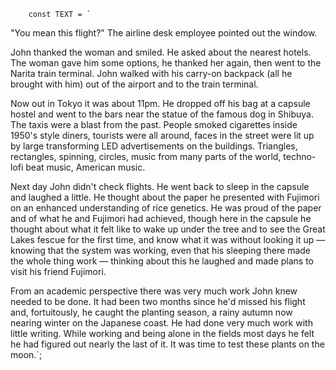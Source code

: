         const TEXT = `
"You mean this flight?" The airline desk employee pointed out the window.

John thanked the woman and smiled. He asked about the nearest hotels. The woman gave him some options, he thanked her again, then went to the Narita train terminal. John walked with his carry-on backpack (all he brought with him) out of the airport and to the train terminal.

Now out in Tokyo it was about 11pm. He dropped off his bag at a capsule hostel and went to the bars near the statue of the famous dog in Shibuya. The taxis were a blast from the past. People smoked cigarettes inside 1950's style diners, tourists were all around, faces in the street were lit up by large transforming LED advertisements on the buildings. Triangles, rectangles, spinning, circles, music from many parts of the world, techno-lofi beat music, American music.

Next day John didn't check flights. He went back to sleep in the capsule and laughed a little. He thought about the paper he presented with Fujimori on an enhanced understanding of rice genetics. He was proud of the paper and of what he and Fujimori had achieved, though here in the capsule he thought about what it felt like to wake up under the tree and to see the Great Lakes fescue for the first time, and know what it was without looking it up — knowing that the system was working, even that his sleeping there made the whole thing work — thinking about this he laughed and made plans to visit his friend Fujimori.

From an academic perspective there was very much work John knew needed to be done. It had been two months since he'd missed his flight and, fortuitously, he caught the planting season, a rainy autumn now nearing winter on the Japanese coast. He had done very much work with little writing. While working and being alone in the fields most days he felt he had figured out nearly the last of it. It was time to test these plants on the moon.`;
